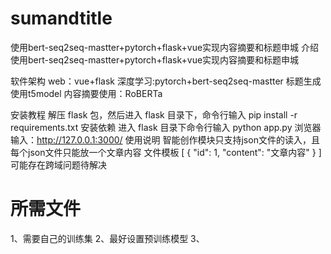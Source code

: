 # sumandtitle
使用bert-seq2seq-mastter+pytorch+flask+vue实现内容摘要和标题申城
介绍
使用bert-seq2seq-mastter+pytorch+flask+vue实现内容摘要和标题申城

软件架构
web：vue+flask 深度学习:pytorch+bert-seq2seq-mastter 标题生成使用t5model 内容摘要使用：RoBERTa

安装教程
解压 flask 包，然后进入 flask 目录下，命令行输入 pip install -r requirements.txt 安装依赖
进入 flask 目录下命令行输入 python app.py
浏览器输入：http://127.0.0.1:3000/
使用说明
智能创作模块只支持json文件的读入，且每个json文件只能放一个文章内容
文件模板 [ { "id": 1, "content": "文章内容" } ]
可能存在跨域问题待解决

#  所需文件
1、需要自己的训练集
2、最好设置预训练模型
3、
